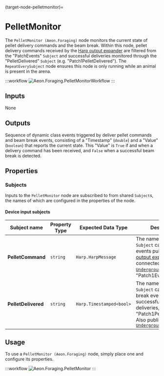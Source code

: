 (target-node-pelletmonitor)=
# PelletMonitor 
The `PelletMonitor (Aeon.Foraging)` node monitors the current state of pellet delivery commands and the beam break.
Within this node, pellet delivery commands received by the [Harp output expander](harp-tech:api/Harp.OutputExpander) are filtered from the "PatchEvents" `Subject` and successful deliveries monitored through the "PelletDelivered" `Subject` (e.g. "Patch1PelletDelivered"). 
The `RepeatEverySubject` node ensures this node is only running while an animal is present in the arena. <!-- This is not that clear to me; it seems to only run when a subject has entered, but if you had two subjects and removed one this would it not also stop, despite there being another subject stil present? -->

:::workflow
![Aeon.Foraging.PelletMonitorWorkflow](../../../workflows/pelletMonitorWorkflow.bonsai)
:::

## Inputs
None

## Outputs
Sequence of dynamic class events triggered by deliver pellet commands and beam break events, consisting of a "Timestamp" (`double`) and a "Value" (`boolean`) that reports the current state. 
This "Value" is `True` if and when a delivery command has been received, and `False` when a successful beam break is detected. 

## Properties
### Subjects
Inputs to the `PelletMonitor` node are subscribed to from shared `Subject`s, the names of which are configured in the properties of the node. 

#### Device input subjects
| Subject name      | Property Type        | Expected Data Type | Description                   |
|-------------------|----------------------|--------------------|------------------------------|
| **PelletCommand** | `string` | `Harp.HarpMessage`  | The name of the shared `Subject` carrying all events published by the [output expander](harp-tech:api/Harp.OutputExpander) connected to an [`UndergroundFeeder`](./../foraging_patch.md#undergroundfeeder), e.g. "Patch1Events" |
| **PelletDelivered**| `string` | `Harp.Timestamped<bool>` | The name of the shared `Subject` carrying beam break events indicating successful pellet deliveries, e.g. "Patch1PelletDelivered". Also published by [`UndergroundFeeder`](#undergroundfeeder) |

## Usage
To use a `PelletMonitor (Aeon.Foraging)` node, simply place one and configure its properties. 

:::workflow
![Aeon.Foraging.PelletMonitor](../../../workflows/pelletMonitor.bonsai)
:::